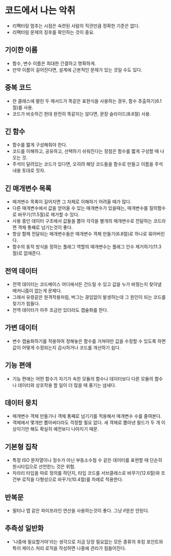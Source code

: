 # 코드에서 나는 악취

- 리팩터링 멈추는 시점은 숙련된 사람의 직관만큼 정확한 기준은 없다.
- 리팩터링 문제의 징후를 확인하는 것이 중요.

## 기이한 이름

- 함수, 변수 이름은 최대한 간결하고 명확하게.
- 만약 이름이 길어진다면, 설계에 근본적인 문제가 있는 것일 수도 있다.

## 중복 코드

- 한 클래스에 딸린 두 메서드가 똑같은 표현식을 사용하는 경우, 함수 추출하기(6.1절)를 사용.
- 코드가 비슷하긴 한데 완전히 똑같지는 않다면, 문장 슬라이드(8.6절) 사용.

## 긴 함수

- 함수를 짧게 구성해줘야 한다.
- 코드를 이해하고, 공유하고, 선택하기 쉬워진다는 장점은 함수를 짧게 구성할 때 나오는 것.
- 주석이 달려있는 코드가 있다면, 오히려 해당 코드들을 함수로 만들고 이름을 주석 내용 토대로 짓자.

## 긴 매개변수 목록

- 매겨변수 목록이 길어지면 그 자체로 이해하기 어려울 때가 많다.
- 다른 매개변수에서 값을 얻어올 수 있는 매개변수가 있을때는, 매개변수를 질의함수로 바꾸기(11.5절)로 제거할 수 있다.
- 사용 중인 데이터 구조에서 값들을 뽑아 각각을 별개의 매개변수로 전달하는 코드라면 객체 통째로 넘기는것이 좋다.
- 항상 함께 전달되는 매개변수들은 매개변수 객체 만들기(6.8절)로 하나로 묶어버린다.
- 함수의 동작 방식을 정하는 플래그 역할의 매개변수는 플래그 인수 제거하기(11.3절)로 없애준다.

## 전역 데이터

- 전역 데이터는 코드베이스 어디에서든 건드릴 수 있고 값을 누가 바꿨는지 찾아낼 메커니즘이 없는게 문제다.
- 그래서 유령같은 원격작용처럼, 버그는 끊임없이 발생하는데 그 원인이 되는 코드를 찾기가 힘들다.
- 전역 데이터가 아주 조금만 있더라도 캡슐화를 한다.

## 가변 데이터

- 변수 캡슐화하기를 적용하여 정해놓은 함수를 거쳐야만 값을 수정할 수 있도록 하면 값이 어떻게 수정되는지 감시하거나 코드를 개선하기 쉽다.

## 기능 편애

- 기능 편애는 어떤 함수가 자기가 속한 모듈의 함수나 데이터보다 다른 모듈의 함수나 데이터와 상호작용 할 일이 더 많을 때 풍기는 냄새다.

## 데이터 뭉치

- 매개변수 객체 만들기나 객체 통째로 넘기기를 적용해서 매개변수 수를 줄여본다.
- 객체에서 몇개만 뽑아써더라도 걱정할 필요 없다. 새 객체로 뽑아낸 필드가 두 개 이상이기만 해도 확실히 예전보다 나아지기 때문.

## 기본형 집착

- 특정 ISO 문자열이나 정수가 아닌 부동소수점 수 같은 데이터를 표현할 때 단순히 원시타입으로 선언한느 것은 위험.
- 차라리 타입을 따로 정의를 하던지, 타입 코드를 서브클래스로 바꾸기(12.6절)와 조건부 로직을 다형성으로 바꾸기(10.4절)를 차례로 적용한다.

## 반복문

- 필터나 맵 같은 파이프라인 연산을 사용하는것이 좋다. 그냥 if문은 안된다.

## 추측성 일반화

- '나중에 필요할거야'라는 생각으로 지금 당장 필요없는 모든 종류의 후킹 포인트와 특이 케이스 처리 로직을 작성하면 나중에 관리가 힘들어진다.
